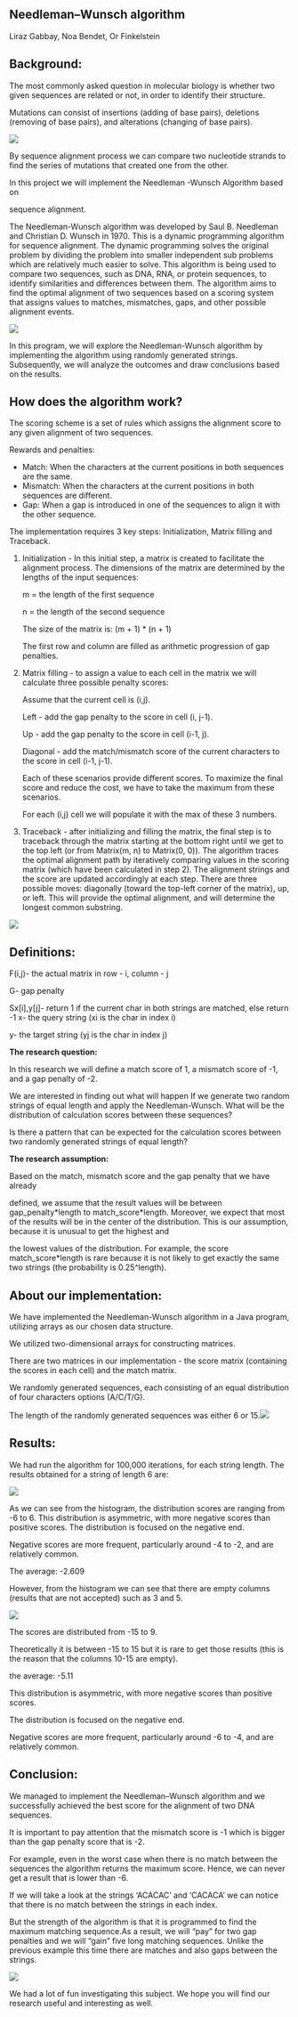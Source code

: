 ## ﻿**Needleman–Wunsch algorithm**

Liraz Gabbay, Noa Bendet, Or Finkelstein 


## Background:

The most commonly asked question in molecular biology is whether two given sequences are related or not, in order to identify their structure.

Mutations can consist of insertions (adding of base pairs), deletions (removing of base pairs), and alterations (changing of base pairs).

![](Aspose.Words.bb6d4977-c5d8-433c-b380-977e86ff6bf8.001.png)

By sequence alignment process we can compare two nucleotide strands to find the series of mutations that created one from the other. 

In this project we will implement the Needleman -Wunsch Algorithm based on 

sequence alignment.

The Needleman-Wunsch algorithm was developed by Saul B. Needleman and Christian D. Wunsch in 1970. This is a dynamic programming algorithm for sequence alignment. The dynamic programming solves the original problem by dividing the problem into smaller independent sub problems which are relatively much easier to solve. This algorithm is being used to compare two sequences, such as DNA, RNA, or protein sequences, to identify similarities and differences between them. The algorithm aims to find the optimal alignment of two sequences based on a scoring system that assigns values to matches, mismatches, gaps, and other possible alignment events.

![](Aspose.Words.bb6d4977-c5d8-433c-b380-977e86ff6bf8.002.png)

In this program, we will explore the Needleman-Wunsch algorithm by implementing the algorithm using randomly generated strings. Subsequently, we will analyze the outcomes and draw conclusions based on the results.


## How does the algorithm work?

The scoring scheme is a set of rules which assigns the alignment score to any given alignment of two sequences.

Rewards and penalties:

- Match: When the characters at the current positions in both sequences are the same. 
- Mismatch: When the characters at the current positions in both sequences are different. 
- Gap: When a gap is introduced in one of the sequences to align it with the other sequence. 

The implementation requires 3 key steps: Initialization, Matrix filling and Traceback. 

1. Initialization - In this initial step, a matrix is created to facilitate the alignment process. The dimensions of the matrix are determined by the lengths of the input sequences: 

   m = the length of the first sequence

   n = the length of the second sequence

   The size of the matrix is: (m + 1) \* (n + 1)

   The first row and column are filled as arithmetic progression of gap penalties.

2. Matrix filling - to assign a value to each cell in the matrix we will calculate three possible penalty scores: 

   Assume that the current cell is (i,j).

   Left - add the gap penalty to the score in cell (i, j-1).

   Up - add the gap penalty to the score in cell (i-1, j).

   Diagonal - add the match/mismatch score of the current characters to the score in cell (i-1, j-1).

   Each of these scenarios provide different scores. To maximize the final score and reduce the cost, we have to take the maximum from these scenarios. 

   For each (i,j) cell we will populate it with the max of these 3 numbers.

3. Traceback - after initializing and filling the matrix, the final step is to traceback through the matrix starting at the bottom right until we get to the top left (or from Matrix(m, n) to Matrix(0, 0)). The algorithm traces the optimal alignment path by iteratively comparing values in the scoring matrix (which have been calculated in step 2). The alignment strings and the score are updated accordingly at each step. There are three possible moves: diagonally (toward the top-left corner of the matrix), up, or left. This will provide the optimal alignment, and will determine the longest common substring.

![](Aspose.Words.bb6d4977-c5d8-433c-b380-977e86ff6bf8.003.png)


## Definitions:

F(i,j)- the actual matrix in row - i, column - j 

G- gap penalty 

Sx[i],y[j]- return 1 if the current char in both strings are matched, else return -1 x- the query string (xi is the char in index i)

y- the target string (yj is the char in index j)


**The research question:**

In this research we will define a match score of 1, a mismatch score of -1, and a gap penalty of -2.

We are interested in finding out what will happen If we generate two random strings of equal length and apply the Needleman-Wunsch. What will be the distribution of calculation scores between these sequences?

Is there a pattern that can be expected for the calculation scores between two randomly generated strings of equal length?


**The research assumption:**

Based on the match, mismatch score and the gap penalty that we have already 

defined, we assume that the result values will be between gap\_penalty\*length to match\_score\*length. Moreover, we expect that most of the results will be in the center of the distribution. This is our assumption, because it is unusual to get the highest and 

the lowest values of the distribution. For example, the score match\_score\*length is rare because it is not likely to get exactly the same two strings (the probability is 0.25^length). 

## About our implementation:

We have implemented the Needleman-Wunsch algorithm in a Java program, utilizing arrays as our chosen data structure.

We utilized two-dimensional arrays for constructing matrices. 

There are two matrices in our implementation - the score matrix (containing the scores in each cell) and the match matrix.

We randomly generated sequences, each consisting of an equal distribution of four characters options (A/C/T/G).

The length of the randomly generated sequences was either 6 or 15.![](Aspose.Words.bb6d4977-c5d8-433c-b380-977e86ff6bf8.004.png)


## Results: 

We had run the algorithm for 100,000 iterations, for each string length. The results obtained for a string of length 6 are:

![](Aspose.Words.bb6d4977-c5d8-433c-b380-977e86ff6bf8.005.png)

As we can see from the histogram, the distribution scores are ranging from -6 to 6. This distribution is asymmetric, with more negative scores than positive scores. The distribution is focused on the negative end.

Negative scores are more frequent, particularly around -4 to -2, and are relatively common.

The average: -2.609

However, from the histogram we can see that there are empty columns (results that are not accepted) such as 3 and 5.  

![](Aspose.Words.bb6d4977-c5d8-433c-b380-977e86ff6bf8.006.png)

The scores are distributed from -15 to 9. 

Theoretically it is between -15 to 15 but it is rare to get those results (this is the reason that the columns 10-15 are empty). 

the average: -5.11 

This distribution is asymmetric, with more negative scores than positive scores.

The distribution is focused on the negative end.

Negative scores are more frequent, particularly around -6 to -4, and are relatively common.


## Conclusion:

We managed to implement the Needleman–Wunsch algorithm and we successfully achieved the best score for the alignment of two DNA sequences.

It is important to pay attention that the mismatch score is -1 which is bigger than the gap penalty score that is -2.

For example, even in the worst case when there is no match between the sequences the algorithm returns the maximum score. Hence, we can never get a result that is lower than -6.

If we will take a look at the strings ‘ACACAC’ and ‘CACACA’ we can notice that there is no match between the strings in each index.

But the strength of the algorithm is that it is programmed to find the maximum matching sequence.As a result, we will “pay” for two gap penalties and we will “gain” five long matching sequences. Unlike the previous example this time there are matches and also gaps between the strings. 

![](Aspose.Words.bb6d4977-c5d8-433c-b380-977e86ff6bf8.007.png)

We had a lot of fun investigating this subject. We hope you will find our research useful and interesting as well.     
